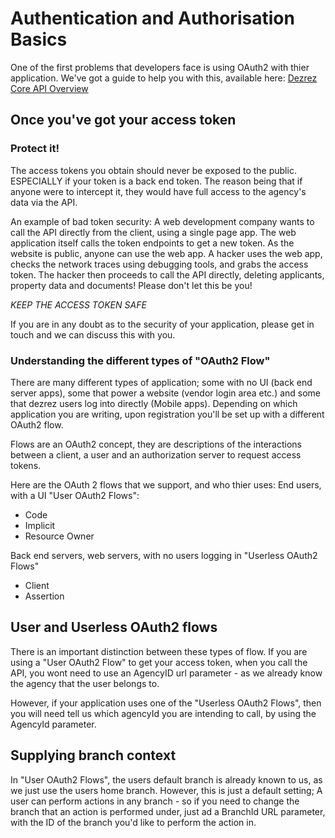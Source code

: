 # Authentication and Authorisation Basics

One of the first problems that developers face is using OAuth2 with thier application.  We've got a guide to help you with this, available here:
[Dezrez Core API Overview](https://dezrezservices-my.sharepoint.com/personal/matthew_dendle_dezrez_com/_layouts/15/guestaccess.aspx?guestaccesstoken=lwhdlgb3j7Y91GmaXpXjrX6cSn5iLZfzrPPtrReNinA%3d&docid=06036c1316bb14d5a8b4c4e6012d1889f)

## Once you've got your access token
### Protect it!
The access tokens you obtain should never be exposed to the public.  ESPECIALLY if your token is a back end token.  The reason being that if anyone were to intercept it, they would have full access to the agency's data via the API.

An example of bad token security:
A web development company wants to call the API directly from the client, using a single page app.  The web application itself calls the token endpoints to get a new token.  As the website is public, anyone can use the web app.  A hacker uses the web app, checks the network traces using debugging tools, and grabs the access token.
The hacker then proceeds to call the API directly, deleting applicants, property data and documents!
Please don't let this be you!

*KEEP THE ACCESS TOKEN SAFE*

If you are in any doubt as to the security of your application, please get in touch and we can discuss this with you.

### Understanding the different types of "OAuth2 Flow"
There are many different types of application; some with no UI (back end server apps), some that power a website (vendor login area etc.) and some that dezrez users log into directly (Mobile apps).  Depending on which application you are writing, upon registration you'll be set up with a different OAuth2 flow.

Flows are an OAuth2 concept, they are descriptions of the interactions between a client, a user and an authorization server to request access tokens.

Here are the OAuth 2 flows that we support, and who thier uses:
End users, with a UI "User OAuth2 Flows":
* Code
* Implicit
* Resource Owner

Back end servers, web servers, with no users logging in "Userless OAuth2 Flows"
* Client
* Assertion

## User and Userless OAuth2 flows
There is an important distinction between these types of flow.  If you are using a "User OAuth2 Flow" to get your access token, when you call the API, you wont need to use an AgencyID url parameter - as we already know the agency that the user belongs to.

However, if your application uses one of the "Userless OAuth2 Flows", then you will need tell us which agencyId you are intending to call, by using the AgencyId parameter.

## Supplying branch context
In "User OAuth2 Flows", the users default branch is already known to us, as we just use the users home branch.  However, this is just a default setting; A user can perform actions in any branch - so if you need to change the branch that an action is performed under, just ad a BranchId URL parameter, with the ID of the branch you'd like to perform the action in.

